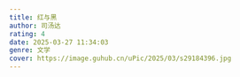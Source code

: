 ```yaml
---
title: 红与黑
author: 司汤达
rating: 4
date: 2025-03-27 11:34:03
genre: 文学
cover: https://image.guhub.cn/uPic/2025/03/s29184396.jpg
---
```


